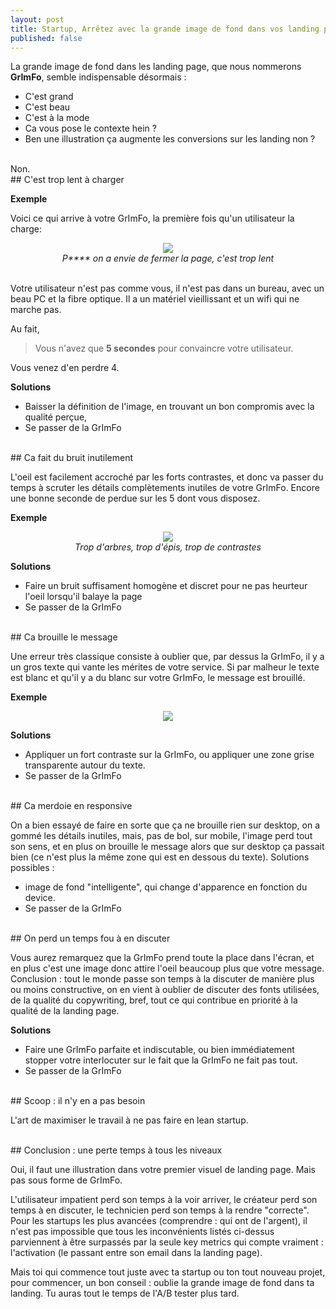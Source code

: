 ```yaml
---
layout: post
title: Startup, Arrêtez avec la grande image de fond dans vos landing page
published: false
---
```


La grande image de fond dans les landing page, que nous nommerons **GrImFo**, semble indispensable désormais :

 * C'est grand
 * C'est beau
 * C'est à la mode
 * Ca vous pose le contexte hein ?
 * Ben une illustration ça augmente les conversions sur les landing non ?

<br>
 Non.

<br>
## C'est trop lent à charger

**Exemple**

Voici ce qui arrive à votre GrImFo, la première fois qu'un utilisateur la charge:

<div style="text-align:center">
  <figure>
  <img src ="http://res.cloudinary.com/toutuncafe/image/upload/v1444056873/grimfo/slow.gif" />
  <figcaption style="font-style:italic">P**** on a envie de fermer la page, c'est trop lent</figcaption>
  </figure>
</div>


<br>
Votre utilisateur n'est pas comme vous, il n'est pas dans un bureau, avec un beau PC et la fibre optique. Il a un matériel vieillissant et un wifi qui ne marche pas.

Au fait,

> Vous n'avez que **5 secondes** pour convaincre votre utilisateur.

Vous venez d'en perdre 4.

**Solutions**

- Baisser la définition de l'image, en trouvant un bon compromis avec la qualité perçue,
- Se passer de la GrImFo

<br>
## Ca fait du bruit inutilement

L'oeil est facilement accroché par les forts contrastes, et donc va passer du temps à scruter les détails complètements inutiles de votre GrImFo. Encore une bonne seconde de perdue sur les 5 dont vous disposez.

**Exemple**

<div style="text-align:center">
  <figure>
  <img src ="http://res.cloudinary.com/toutuncafe/image/upload/v1444059177/grimfo/details.jpg" />
  <figcaption style="font-style:italic">Trop d'arbres, trop d'épis, trop de contrastes</figcaption>
  </figure>
</div>



**Solutions**

- Faire un bruit suffisament homogène et discret pour ne pas heurteur l'oeil lorsqu'il balaye la page
- Se passer de la GrImFo

<br>
## Ca brouille le message

Une erreur très classique consiste à oublier que, par dessus la GrImFo, il y a un gros texte qui vante les mérites de votre service. Si par malheur le texte est blanc et qu'il y a du blanc sur votre GrImFo, le message est brouillé.

**Exemple**

<div style="text-align:center"><img src ="http://res.cloudinary.com/toutuncafe/image/upload/v1444049167/grimfo/manqueconstraste.png" /></div>

**Solutions**

 - Appliquer un fort contraste sur la GrImFo, ou appliquer une zone grise transparente autour du texte.
 - Se passer de la GrImFo

<br>
## Ca merdoie en responsive

On a bien essayé de faire en sorte que ça ne brouille rien sur desktop, on a gommé les détails inutiles, mais, pas de bol, sur mobile, l'image perd tout son sens, et en plus on brouille le message alors que sur desktop ça passait bien (ce n'est plus la même zone qui est en dessous du texte). Solutions possibles :

 - image de fond "intelligente", qui change d'apparence en fonction du device.
 - Se passer de la GrImFo

<br>
## On perd un temps fou à en discuter

Vous aurez remarquez que la GrImFo prend toute la place dans l'écran, et en plus c'est une image donc attire l'oeil beaucoup plus que votre message. Conclusion : tout le monde passe son temps à la discuter de manière plus ou moins constructive, on en vient à oublier de discuter des fonts utilisées, de la qualité du copywriting, bref, tout ce qui contribue en priorité à la qualité de la landing page.

**Solutions**

 - Faire une GrImFo parfaite et indiscutable, ou bien immédiatement stopper votre interlocuter sur le fait que la GrImFo ne fait pas tout.
 - Se passer de la GrImFo

<br>
## Scoop : il n'y en a pas besoin

L'art de maximiser le travail à ne pas faire en lean startup.

<br>
## Conclusion : une perte temps à tous les niveaux

Oui, il faut une illustration dans votre premier visuel de landing page. Mais pas sous forme de GrImFo.

L'utilisateur impatient perd son temps à la voir arriver, le créateur perd son temps à en discuter, le technicien perd son temps à la rendre "correcte". Pour les startups les plus avancées (comprendre : qui ont de l'argent), il n'est pas impossible que tous les inconvénients listés ci-dessus parviennent à être surpassés par la seule key metrics qui compte vraiment : l'activation (le passant entre son email dans la landing page).

Mais toi qui commence tout juste avec ta startup ou ton tout nouveau projet, pour commencer, un bon conseil : oublie la grande image de fond dans ta landing. Tu auras tout le temps de l'A/B tester plus tard.

